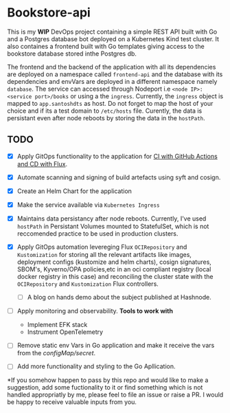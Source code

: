 # Bookstore-api

This is my **WIP** DevOps project containing a simple REST API built with Go and a Postgres database bot deployed on a Kubernetes Kind test cluster. It also containes a frontend built with Go templates giving access to the bookstore database stored inthe Postgres db.

The frontend and the backend of the application with all its dependencies are deployed on a namespace called `frontend-api` and the database with its dependencies and envVars are deployed in a different namespace namely `database`. The service can accessed through Nodeport i.e `<node IP>:<service port>/books` or using a the `ingress`. Currently, the `ingress` object is mapped to `app.santoshdts` as host. Do not forget to map the host of your choice and if its a test domain to `/etc/hosts` file. Curently, the data is persistant even after node reboots by storing the data in the `hostPath`.

## TODO

- [x] Apply GitOps functionality to the application for [CI with GitHub Actions and CD with Flux](https://santoshdts.hashnode.dev/a-step-by-step-guide-to-gitops-with-github-actions-and-flux2-including-a-hands-on-demo). 
- [x] Automate scanning and signing of build artefacts using syft and cosign. 
- [x] Create an Helm Chart for the application
- [x] Make the service available via `Kubernetes Ingress`
- [x] Maintains data persistancy after node reboots. Currently, I've used `hostPath` in Persistant Volumes mounted to StatefulSet, which is not reccomended practice to be used in production clusters.
- [x] Apply GitOps automation levereging Flux `OCIRepository` and `Kustomization` for storing all the relevant artifacts like images, deployment configs (kustomize and helm charts), cosign signatures, SBOM's, Kyverno/OPA policies,etc in an oci compliant registry (local docker registry in this case) and reconciling the cluster state with the `OCIRepository` and `Kustomization` Flux controllers.
    - [ ] A blog on hands demo about the subject published at Hashnode.
- [ ] Apply monitoring and observability.
    **Tools to work with**
    - Implement EFK stack
    - Instrument OpenTelemetry
    
- [ ] Remove static env Vars in Go application and make it receive the vars from the *configMap/secret*.
- [ ] Add more functionality and styling to the Go Apllication.


*If you somehow happen to pass by this repo and would like to make a suggestion, add some fuctionality to it or find something which is not handled appropriatly by me, please feel to file an issue or raise a PR. I would be happy to receive valuable inputs from you.
